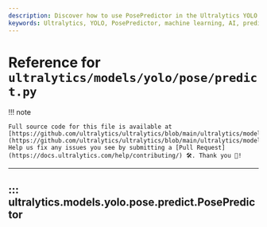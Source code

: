 ```yaml
---
description: Discover how to use PosePredictor in the Ultralytics YOLO model. Includes detailed guides, code examples, and explanations.
keywords: Ultralytics, YOLO, PosePredictor, machine learning, AI, predictive models
---
```


# Reference for `ultralytics/models/yolo/pose/predict.py`

!!! note

    Full source code for this file is available at [https://github.com/ultralytics/ultralytics/blob/main/ultralytics/models/yolo/pose/predict.py](https://github.com/ultralytics/ultralytics/blob/main/ultralytics/models/yolo/pose/predict.py). Help us fix any issues you see by submitting a [Pull Request](https://docs.ultralytics.com/help/contributing/) 🛠️. Thank you 🙏!

---
## ::: ultralytics.models.yolo.pose.predict.PosePredictor
<br><br>

